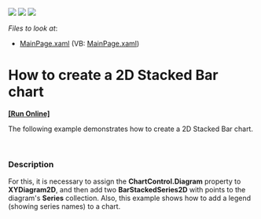 <!-- default badges list -->
![](https://img.shields.io/endpoint?url=https://codecentral.devexpress.com/api/v1/VersionRange/128567763/11.2.5%2B)
[![](https://img.shields.io/badge/Open_in_DevExpress_Support_Center-FF7200?style=flat-square&logo=DevExpress&logoColor=white)](https://supportcenter.devexpress.com/ticket/details/E3712)
[![](https://img.shields.io/badge/📖_How_to_use_DevExpress_Examples-e9f6fc?style=flat-square)](https://docs.devexpress.com/GeneralInformation/403183)
<!-- default badges end -->
<!-- default file list -->
*Files to look at*:

* [MainPage.xaml](./CS/StackedBarChart/MainPage.xaml) (VB: [MainPage.xaml](./VB/StackedBarChart/MainPage.xaml))
<!-- default file list end -->
# How to create a 2D Stacked Bar chart
<!-- run online -->
**[[Run Online]](https://codecentral.devexpress.com/e3712)**
<!-- run online end -->


<p>The following example demonstrates how to create a 2D Stacked Bar chart.</p><br />



<h3>Description</h3>

<p>For this, it is necessary to assign the <strong>ChartControl.Diagram</strong> property to <strong>XYDiagram2D</strong>, and then add two <strong>BarStackedSeries2D</strong> with points to the diagram&#39;s <strong>Series</strong> collection. Also, this example shows how to add a legend (showing series names) to a chart.</p><br />


<br/>


